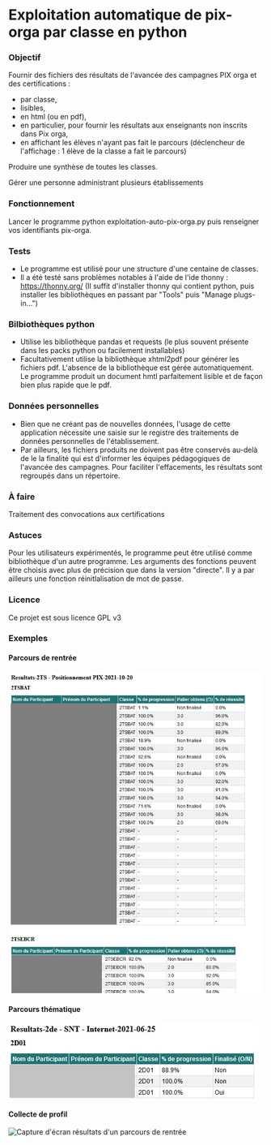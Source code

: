# Exploitation automatique de pix-orga par classe en python

### Objectif 
Fournir des fichiers des résultats de l'avancée des campagnes PIX orga et des certifications :
- par classe,
- lisibles,
- en html (ou en pdf),
- en particulier, pour fournir les résultats aux enseignants non inscrits dans Pix orga,
- en affichant les élèves n'ayant pas fait le parcours (déclencheur de l'affichage : 1 élève de la classe a fait le parcours)

Produire une synthèse de toutes les classes.

Gérer une personne administrant plusieurs établissements

### Fonctionnement
Lancer le programme python exploitation-auto-pix-orga.py puis renseigner vos identifiants pix-orga.

### Tests
- Le programme est utilisé pour une structure d'une centaine de classes.
- Il a été testé sans problèmes notables à l'aide de l'ide thonny : https://thonny.org/ (Il suffit d'installer thonny qui contient python, puis installer les bibliothèques en passant par "Tools" puis "Manage plugs-in...")

### Bilbiothèques python
- Utilise les bibliothèque pandas et requests (le plus souvent présente dans les packs python ou facilement installables)
- Facultativement utilise la bibliothèque xhtml2pdf pour générer les fichiers pdf. L'absence de la bibliothèque est gérée automatiquement. Le programme produit un document hmtl parfaitement lisible et de façon bien plus rapide que le pdf.

### Données personnelles
- Bien que ne créant pas de nouvelles données, l'usage de cette application nécessite une saisie sur le registre des traitements de données personnelles de l'établissement.
- Par ailleurs, les fichiers produits ne doivent pas être conservés au-delà de le la finalité qui est d'informer les équipes pédagogiques de l'avancée des campagnes.
Pour faciliter l'effacements, les résultats sont regroupés dans un répertoire.

### À faire
Traitement des convocations aux certifications

### Astuces
Pour les utilisateurs expérimentés, le programme peut être utilisé comme bibliothèque d'un autre programme. Les arguments des fonctions peuvent être choisis avec plus de précision que dans la version "directe". Il y a par ailleurs une fonction réinitlalisation de mot de passe.

### Licence
Ce projet est sous licence GPL v3

### Exemples
#### Parcours de rentrée

![Capture d'écran résultats d'un parcours de rentrée](Capture-%C3%A9cran-r%C3%A9sultats-parcours-rentr%C3%A9e.jpg) 

#### Parcours thématique

![Capture d'écran résultats d'un parcours de rentrée](Capture-%C3%A9cran-r%C3%A9sultats-parcours-th%C3%A9matique.jpg) 

#### Collecte de profil

![Capture d'écran résultats d'un parcours de rentrée](Capture-%C3%A9cran-collecte-profils.jpg) 
